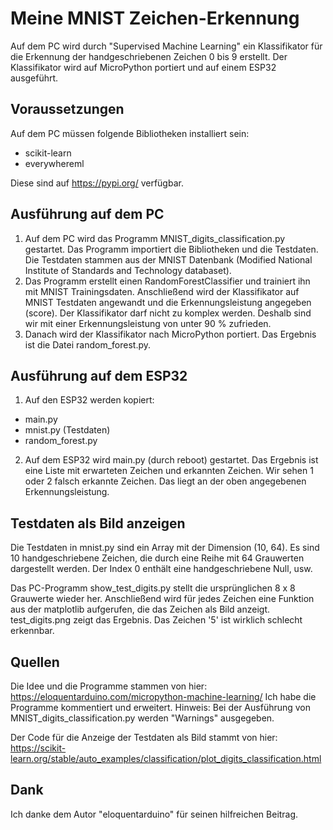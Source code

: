 # Meine MNIST Zeichen-Erkennung
Auf dem PC wird durch "Supervised Machine Learning" ein Klassifikator für die Erkennung der handgeschriebenen Zeichen 0 bis 9 erstellt. Der Klassifikator wird auf MicroPython portiert und auf einem ESP32 ausgeführt. 

## Voraussetzungen
Auf dem PC müssen folgende Bibliotheken installiert sein:
- scikit-learn
- everywhereml

Diese sind auf https://pypi.org/ verfügbar. 

## Ausführung auf dem PC
1. Auf dem PC wird das Programm MNIST_digits_classification.py gestartet. Das Programm importiert die Bibliotheken und die Testdaten. Die Testdaten stammen aus der MNIST Datenbank (Modified National Institute of Standards and Technology databaset). 
2. Das Programm erstellt einen RandomForestClassifier und trainiert ihn mit MNIST Trainingsdaten. Anschließend wird der Klassifikator auf MNIST Testdaten angewandt und die Erkennungsleistung angegeben (score). Der Klassifikator darf nicht zu komplex werden. Deshalb sind wir mit einer Erkennungsleistung von unter 90 % zufrieden. 
3. Danach wird der Klassifikator nach MicroPython portiert. Das Ergebnis ist die Datei random_forest.py.  

## Ausführung auf dem ESP32
1. Auf den ESP32 werden kopiert:
- main.py
- mnist.py (Testdaten)  
- random_forest.py
2. Auf dem ESP32 wird main.py (durch reboot) gestartet. Das Ergebnis ist eine Liste mit erwarteten Zeichen und erkannten Zeichen. Wir sehen 1 oder  2 falsch erkannte Zeichen. Das liegt an der oben angegebenen Erkennungsleistung. 

## Testdaten als Bild anzeigen
Die Testdaten in mnist.py sind ein Array mit der Dimension (10, 64). Es sind 10 handgeschriebene Zeichen, die durch eine Reihe mit 64 Grauwerten dargestellt werden. Der Index 0 enthält eine handgeschriebene Null, usw. 

Das PC-Programm show_test_digits.py stellt die ursprünglichen 8 x 8 Grauwerte wieder her. Anschließend wird für jedes Zeichen eine Funktion aus der matplotlib aufgerufen, die das Zeichen als Bild anzeigt. test_digits.png zeigt das Ergebnis. Das Zeichen '5' ist wirklich schlecht erkennbar. 

## Quellen
Die Idee und die Programme stammen von hier: https://eloquentarduino.com/micropython-machine-learning/ Ich habe die Programme kommentiert und erweitert. Hinweis: Bei der Ausführung von MNIST_digits_classification.py werden "Warnings" ausgegeben.

Der Code für die Anzeige der Testdaten als Bild stammt von hier:  https://scikit-learn.org/stable/auto_examples/classification/plot_digits_classification.html 

## Dank 
Ich danke dem Autor "eloquentarduino" für seinen hilfreichen Beitrag. 